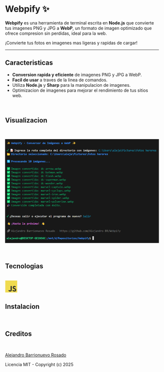 # Webpify ✨

**Webpify** es una herramienta de terminal escrita en **Node.js** que convierte tus imagenes PNG y JPG a **WebP**, un formato de imagen optimizado que ofrece compresion sin perdidas, ideal para la web.

¡Convierte tus fotos en imagenes mas ligeras y rapidas de cargar!

---

## Caracteristicas

- **Conversion rapida y eficiente** de imagenes PNG y JPG a WebP.
- **Facil de usar** a traves de la linea de comandos.
- Utiliza **Node.js** y **Sharp** para la manipulacion de imagenes.
- Optimizacion de imagenes para mejorar el rendimiento de tus sitios web.

<br>

## Visualizacion

<br>

![Home](/img/img.png)

<br>

## Tecnologias

<br>

<a href="https://developer.mozilla.org/en-US/docs/Web/JavaScript" target="_blank" rel="noreferrer">
    <img src="https://raw.githubusercontent.com/devicons/devicon/master/icons/javascript/javascript-original.svg" alt="javascript" width="40" height="40" />
  </a>

<br>

## Instalacion

<br>

## Creditos

<br>

[Alejandro Barrionuevo Rosado](https://github.com/Alejandro-BR)

Licencia MIT - Copyright (c) 2025

<br>
